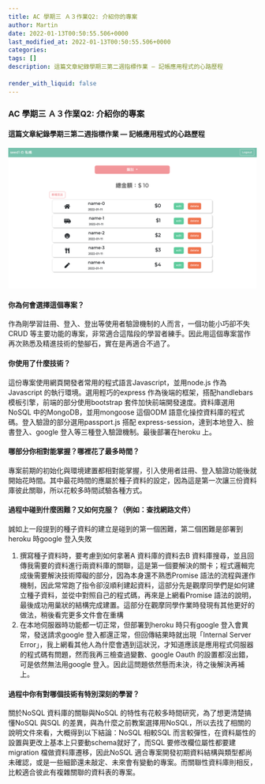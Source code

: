 ```yaml
---
title: AC 學期三 Ａ３作業Q2: 介紹你的專案
author: Martin
date: 2022-01-13T00:50:55.506+0000
last_modified_at: 2022-01-13T00:50:55.506+0000
categories: 
tags: []
description: 這篇文章紀錄學期三第二週指標作業 — 記帳應用程式的心路歷程

render_with_liquid: false
---
```


### AC 學期三 Ａ３作業Q2: 介紹你的專案
#### 這篇文章紀錄學期三第二週指標作業 — 記帳應用程式的心路歷程


![](/assets/b7f5295dd78b/1*AuewTinTTR0Hhtl3qmjE4A.png)

#### 你為何會選擇這個專案？

作為剛學習註冊、登入、登出等使用者驗證機制的人而言，一個功能小巧卻不失CRUD 等主要功能的專案，非常適合這階段的學習者練手。因此用這個專案當作再次熟悉及精進技術的墊腳石，實在是再適合不過了。
#### 你使用了什麼技術？

這份專案使用網頁開發者常用的程式語言Javascript，並用node\.js 作為Javascript 的執行環境。選用輕巧的express 作為後端的框架，搭配handlebars 模板引擎，前端的部分使用bootstrap 套件加快前端開發速度。資料庫選用NoSQL 中的MongoDB，並用mongoose 這個ODM 語意化操控資料庫的程式碼。登入驗證的部分選用passport\.js 搭配 express\-session，達到本地登入、臉書登入、google 登入等三種登入驗證機制。最後部署在heroku 上。
#### 哪部分你相對能掌握？哪裡花了最多時間？

專案前期的初始化與環境建置都相對能掌握，引入使用者註冊、登入驗證功能後就開始花時間。其中最花時間的應屬於種子資料的設定，因為這是第一次讓三份資料庫彼此關聯，所以花較多時間試驗各種方式。
#### 過程中碰到什麼困難？又如何克服？（例如：查找網路文件）

誠如上一段提到的種子資料的建立是碰到的第一個困難，第二個困難是部署到heroku 時google 登入失敗
1. 撰寫種子資料時，要考慮到如何拿著A 資料庫的資料去B 資料庫搜尋，並且回傳我需要的資料進行兩資料庫的關聯，這是第一個要解決的關卡；程式邏輯完成後需要解決技術障礙的部分，因為本身還不熟悉Promise 語法的流程與運作機制，因此常常跑了指令卻沒順利建起資料，這部分先是觀摩同學們是如何建立種子資料，並從中對照自己的程式碼，再來是上網看Promise 語法的說明，最後成功用巢狀的結構完成建置。這部分在觀摩同學作業時發現有其他更好的做法，稍後看完更多文件會在重構
2. 在本地伺服器時功能都一切正常，但部署到heroku 時只有google 登入會異常，發送請求google 登入都還正常，但回傳結果時就出現「Internal Server Error」，我上網看其他人為什麼會遇到這狀況，才知道應該是應用程式伺服器的程式碼有問題，然而我再三檢查過變數、google Oauth 的設置都沒出錯，可是依然無法用google 登入。因此這問題依然懸而未決，待之後解決再補上。

#### 過程中你有對哪個技術有特別深刻的學習？

關於NoSQL 資料庫的關聯與NoSQL 的特性有花較多時間研究，為了想更清楚搞懂NoSQL 與SQL 的差異，與為什麼之前教案選擇用NoSQL，所以去找了相關的說明文件來看，大概得到以下結論：NoSQL 相較SQL 而言較彈性，在資料屬性的設置與更改上基本上只要動schema就好了，而SQL 要修改欄位屬性都要建 migration 檔做資料庫遷移，因此NoSQL 適合專案開發初期資料結構與類型都尚未確認，或是一些細節還未敲定、未來會有變動的專案。而關聯性資料庫則相反，比較適合彼此有複雜關聯的資料表的專案。




